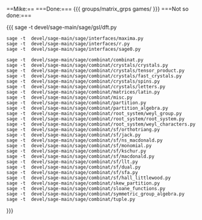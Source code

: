==Mike:==
===Done:===
{{{
groups/matrix_grps
games/
}}}
===Not so done:===

{{{
	sage -t  devel/sage-main/sage/gsl/dft.py

	sage -t  devel/sage-main/sage/interfaces/maxima.py
	sage -t  devel/sage-main/sage/interfaces/r.py
	sage -t  devel/sage-main/sage/interfaces/sage0.py

	sage -t  devel/sage-main/sage/combinat/combinat.py
	sage -t  devel/sage-main/sage/combinat/crystals/crystals.py
	sage -t  devel/sage-main/sage/combinat/crystals/tensor_product.py
	sage -t  devel/sage-main/sage/combinat/crystals/fast_crystals.py
	sage -t  devel/sage-main/sage/combinat/crystals/spins.py
	sage -t  devel/sage-main/sage/combinat/crystals/letters.py
	sage -t  devel/sage-main/sage/combinat/matrices/latin.py
	sage -t  devel/sage-main/sage/combinat/misc.py
	sage -t  devel/sage-main/sage/combinat/partition.py
	sage -t  devel/sage-main/sage/combinat/partition_algebra.py
	sage -t  devel/sage-main/sage/combinat/root_system/weyl_group.py
	sage -t  devel/sage-main/sage/combinat/root_system/root_system.py
	sage -t  devel/sage-main/sage/combinat/root_system/weyl_characters.py
	sage -t  devel/sage-main/sage/combinat/sf/orthotriang.py
	sage -t  devel/sage-main/sage/combinat/sf/jack.py
	sage -t  devel/sage-main/sage/combinat/sf/ns_macdonald.py
	sage -t  devel/sage-main/sage/combinat/sf/monomial.py
	sage -t  devel/sage-main/sage/combinat/sf/kschur.py
	sage -t  devel/sage-main/sage/combinat/sf/macdonald.py
	sage -t  devel/sage-main/sage/combinat/sf/llt.py
	sage -t  devel/sage-main/sage/combinat/sf/dual.py
	sage -t  devel/sage-main/sage/combinat/sf/sfa.py
	sage -t  devel/sage-main/sage/combinat/sf/hall_littlewood.py
	sage -t  devel/sage-main/sage/combinat/skew_partition.py
	sage -t  devel/sage-main/sage/combinat/sloane_functions.py
	sage -t  devel/sage-main/sage/combinat/symmetric_group_algebra.py
	sage -t  devel/sage-main/sage/combinat/tuple.py
}}}
